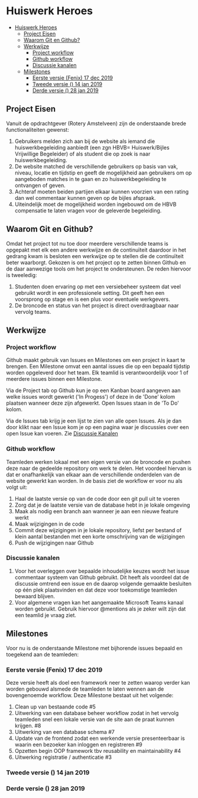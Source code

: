 # Huiswerk Heroes
- [Huiswerk Heroes](#huiswerk-heroes)
  - [Project Eisen](#project-eisen)
  - [Waarom Git en Github?](#waarom-git-en-github)
  - [Werkwijze](#werkwijze)
    - [Project workflow](#project-workflow)
    - [Github workflow](#github-workflow)
    - [Discussie kanalen](#discussie-kanalen)
  - [Milestones](#milestones)
    - [Eerste versie (Fenix) 17 dec 2019](#eerste-versie-fenix-17-dec-2019)
    - [Tweede versie () 14 jan 2019](#tweede-versie--14-jan-2019)
    - [Derde versie () 28 jan 2019](#derde-versie--28-jan-2019)
## Project Eisen

Vanuit de opdrachtgever (Rotery Amstelveen) zijn de onderstaande brede functionaliteiten gewenst:  

1. Gebruikers melden zich aan bij de website als iemand die huiswerkbegeleiding aanbiedt (een zgn HBVB= Huiswerk/Bijles Vrijwillige Begeleider) of als student die op zoek is naar huiswerkbegeleiding.
2. De website matched de verschillende gebruikers op basis van vak, niveau, locatie en tijdstip en geeft de mogelijkheid aan gebruikers om op aangeboden matches in te gaan en zo huiswerkbegeleiding te ontvangen of geven.
3. Achteraf moeten beiden partijen elkaar kunnen voorzien van een rating dan wel commentaar kunnen geven op de bijles afspraak.
4. Uiteindelijk moet de mogelijkheid worden ingebouwd om de HBVB compensatie te laten vragen voor de geleverde begeleiding.

## Waarom Git en Github? 
Omdat het project tot nu toe door meerdere verschillende teams is opgepakt met elk een andere werkwijze en de continuïteit daardoor in het gedrang kwam is besloten een werkwijze op te stellen die de continuïteit beter waarborgt. Gekozen is om het project op te zetten binnen Github en de daar aanwezige tools om het project te ondersteunen. De reden hiervoor is tweeledig:

1. Studenten doen ervaring op met een versiebeheer systeem dat veel gebruikt wordt in een professionele setting. Dit geeft hen een voorsprong op stage en is een plus voor eventuele werkgevers.
2. De broncode en status van het project is direct overdraagbaar naar vervolg teams.  

## Werkwijze

### Project workflow
Github maakt gebruik van Issues en Milestones om een project in kaart te brengen. Een Milestone omvat een aantal issues die op een bepaald tijdstip worden opgeleverd door het team. Elk teamlid is verantwoordelijk voor 1 of meerdere issues binnen een Milestone.

Via de Project tab op Github kun je op een Kanban board aangeven aan welke issues wordt gewerkt ('In Progess') of deze in de 'Done' kolom plaatsen wanneer deze zijn afgewerkt. Open Issues staan in de 'To Do' kolom. 

Via de Issues tab krijg je een lijst te zien van alle open Issues. Als je dan door klikt naar een Issue kom je op een pagina waar je discussies over een open Issue kan voeren. Zie [Discussie Kanalen](#Discussie-kanalen)

### Github workflow
Teamleden werken lokaal met een eigen versie van de broncode en pushen deze naar de gedeelde repository om werk te delen. Het voordeel hiervan is dat er onafhankelijk van elkaar aan de verschillende onderdelen van de website gewerkt kan worden. In de basis ziet de workflow er voor nu als volgt uit:

1. Haal de laatste versie op van de code door een git pull uit te voeren
2. Zorg dat je de laatste versie van de database hebt in je lokale omgeving
3. Maak als nodig een branch aan wanneer je aan een nieuwe feature werkt
4. Maak wijzigingen in de code
5. Commit deze wijzigingen in je lokale repository, liefst per bestand of klein aantal bestanden met een korte omschrijving van de wijzigingen
6. Push de wijzigingen naar Github

### Discussie kanalen

1. Voor het overleggen over bepaalde inhoudelijke keuzes wordt het issue commentaar systeem van Github gebruikt. Dit heeft als voordeel dat de discussie omtrend een issue en de daarop volgende gemaakte besluiten op één plek plaatsvinden en dat deze voor toekomstige teamleden bewaard blijven.
2. Voor algemene vragen kan het aangemaakte Microsoft Teams kanaal worden gebruikt. Gebruik hiervoor @mentions als je zeker wilt zijn dat een teamlid je vraag ziet.



## Milestones

Voor nu is de onderstaande Milestone met bijhorende issues bepaald en toegekend aan de teamleden:

### Eerste versie (Fenix) 17 dec 2019 
Deze versie heeft als doel een framework neer te zetten waarop verder kan worden gebouwd alsmede de teamleden te laten wennen aan de bovengenoemde workflow. Deze Milestone bestaat uit het volgende:
1. Clean up van bestaande code #5
2. Uitwerking van een database beheer workflow zodat in het vervolg teamleden snel een lokale versie van de site aan de praat kunnen krijgen. #8
3. Uitwerking van een database schema #7
4. Update van de frontend zodat een werkende versie presenteerbaar is waarin een bezoeker kan inloggen en registreren #9
5. Opzetten begin OOP framework tbv reusability en maintainability #4
6. Uitwerking registratie / authenticatie #3

### Tweede versie () 14 jan 2019
### Derde versie () 28 jan 2019